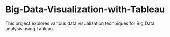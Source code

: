 # Big-Data-Visualization-with-Tableau

This project explores various data visualization techniques for Big Data analysis using Tableau.
